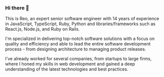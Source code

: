 ### Hi there 👋

This is Reo, an expert senior software engineer with 14 years of experience in JavaScript, TypeScript, Ruby, Python and libraries/frameworks such as React.js, Node.js, and Ruby on Rails.

I'm specialized in delivering top-notch software solutions with a focus on quality and efficiency and able to lead the entire software development process - from designing architecture to managing product releases. 

I've already worked for several companies, from startups to large firms, where I honed my skills in web development and gained a deep understanding of the latest technologies and best practices.
